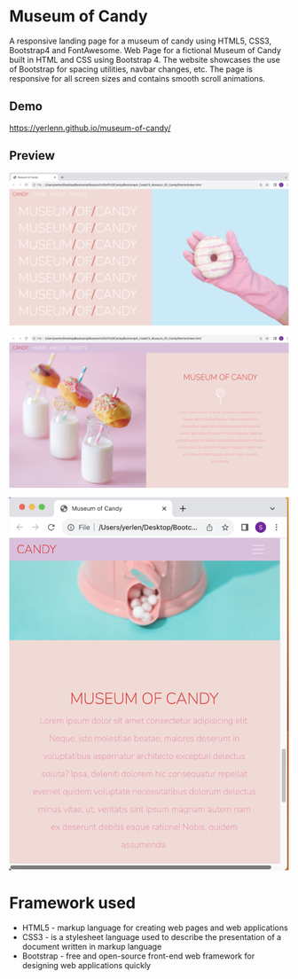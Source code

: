 # Museum of Candy
A responsive landing page for a museum of candy using HTML5, CSS3, Bootstrap4 and FontAwesome.
Web Page for a fictional Museum of Candy built in HTML and CSS using Bootstrap 4. The website showcases the use of Bootstrap for spacing utilities, navbar changes, etc. The page is responsive for all screen sizes and contains smooth scroll animations.

## Demo
https://yerlenn.github.io/museum-of-candy/

## Preview
![Image Description](https://github.com/yerlenn/museum-of-candy/blob/main/museum-of-candy-1.png)

![Image Description](https://github.com/yerlenn/museum-of-candy/blob/main/museum-of-candy-2.png)

![Image Description](https://github.com/yerlenn/museum-of-candy/blob/main/museum-of-candy-3.png)

# Framework used
- HTML5 - markup language for creating web pages and web applications
- CSS3 - is a stylesheet language used to describe the presentation of a document written in markup language
- Bootstrap - free and open-source front-end web framework for designing web applications quickly
